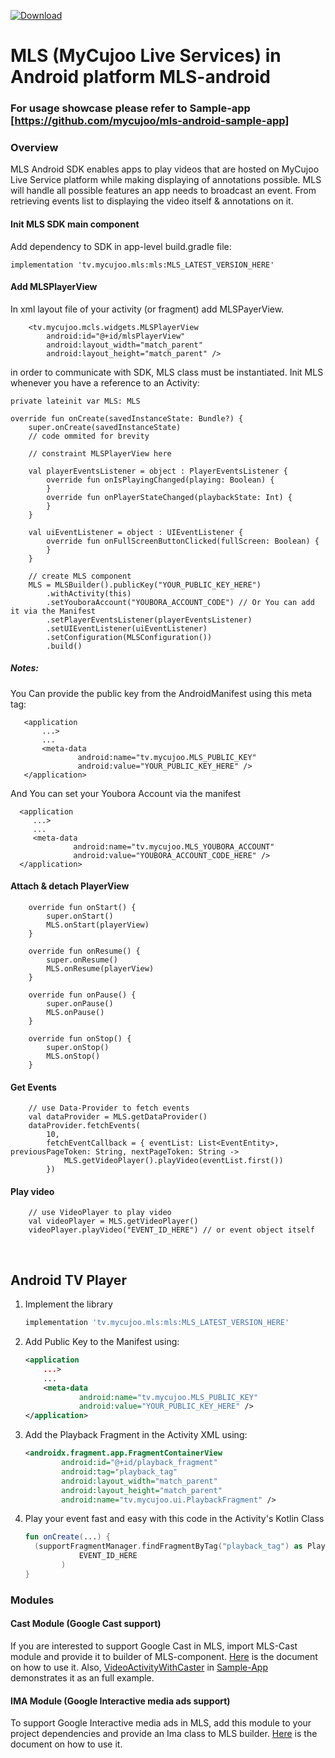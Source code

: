 
 [ ![Download](https://api.bintray.com/packages/mycujoo/mls/tv.mycujoo.mls/images/download.svg) ](https://bintray.com/mycujoo/mls/tv.mycujoo.mls/_latestVersion)
# MLS (MyCujoo Live Services) in Android platform MLS-android

### For usage showcase please refer to Sample-app [https://github.com/mycujoo/mls-android-sample-app]

### Overview
MLS Android SDK enables apps to play videos that are hosted on MyCujoo Live Service platform while making displaying of annotations possible. MLS will handle all possible features an app needs to broadcast an event. From retrieving events list to displaying the video itself & annotations on it.


#### Init MLS SDK main component

Add dependency to SDK in app-level build.gradle file:

    implementation 'tv.mycujoo.mls:mls:MLS_LATEST_VERSION_HERE'

#### Add MLSPlayerView

In xml layout file of your activity (or fragment) add MLSPayerView. 

        <tv.mycujoo.mcls.widgets.MLSPlayerView
            android:id="@+id/mlsPlayerView"
            android:layout_width="match_parent"
            android:layout_height="match_parent" />

in order to communicate with SDK, MLS class must be instantiated. Init MLS whenever you have a reference to an Activity:

    private lateinit var MLS: MLS
        
    override fun onCreate(savedInstanceState: Bundle?) {
        super.onCreate(savedInstanceState)
        // code ommited for brevity
        
        // constraint MLSPlayerView here
    
        val playerEventsListener = object : PlayerEventsListener {
            override fun onIsPlayingChanged(playing: Boolean) {
            }
            override fun onPlayerStateChanged(playbackState: Int) {
            }
        }
    
        val uiEventListener = object : UIEventListener {
            override fun onFullScreenButtonClicked(fullScreen: Boolean) {
            }
        }
    
        // create MLS component
        MLS = MLSBuilder().publicKey("YOUR_PUBLIC_KEY_HERE")
            .withActivity(this)
            .setYouboraAccount("YOUBORA_ACCOUNT_CODE") // Or You can add it via the Manifest
            .setPlayerEventsListener(playerEventsListener)
            .setUIEventListener(uiEventListener)
            .setConfiguration(MLSConfiguration())
            .build()


##### Notes: 

You Can provide the public key from the AndroidManifest using this meta tag:

       <application 
           ...>
           ...
           <meta-data
                   android:name="tv.mycujoo.MLS_PUBLIC_KEY"
                   android:value="YOUR_PUBLIC_KEY_HERE" />
       </application>

And You can set your Youbora Account via the manifest

      <application
         ...>
         ...
         <meta-data
                  android:name="tv.mycujoo.MLS_YOUBORA_ACCOUNT"
                  android:value="YOUBORA_ACCOUNT_CODE_HERE" />
      </application>

#### Attach & detach PlayerView

        override fun onStart() {
            super.onStart()
            MLS.onStart(playerView)
        }
    
        override fun onResume() {
            super.onResume()
            MLS.onResume(playerView)
        }
    
        override fun onPause() {
            super.onPause()
            MLS.onPause()
        }
    
        override fun onStop() {
            super.onStop()
            MLS.onStop()
        }
#### Get Events
        // use Data-Provider to fetch events
        val dataProvider = MLS.getDataProvider()
        dataProvider.fetchEvents(
            10,
            fetchEventCallback = { eventList: List<EventEntity>, previousPageToken: String, nextPageToken: String ->
                MLS.getVideoPlayer().playVideo(eventList.first())
            })


#### Play video

        // use VideoPlayer to play video
        val videoPlayer = MLS.getVideoPlayer()
        videoPlayer.playVideo("EVENT_ID_HERE") // or event object itself


​      

## Android TV Player

1. Implement the library

   ```groovy
   implementation 'tv.mycujoo.mls:mls:MLS_LATEST_VERSION_HERE'
   ```

   

2. Add Public Key to the Manifest using:

   ```xml
   <application 
       ...>
       ...
       <meta-data
               android:name="tv.mycujoo.MLS_PUBLIC_KEY"
               android:value="YOUR_PUBLIC_KEY_HERE" />
   </application>
   ```

3. Add the Playback Fragment in the Activity XML using:

   ```xml
   <androidx.fragment.app.FragmentContainerView
           android:id="@+id/playback_fragment"
           android:tag="playback_tag"
           android:layout_width="match_parent"
           android:layout_height="match_parent"
           android:name="tv.mycujoo.ui.PlaybackFragment" />
   ```

4. Play your event fast and easy with this code in the Activity's Kotlin Class

   ```kotlin
   fun onCreate(...) {
     (supportFragmentManager.findFragmentByTag("playback_tag") as PlaybackFragment).playEvent(
               EVENT_ID_HERE
           )
   }
   
   
   ```

### Modules
#### Cast Module (Google Cast support)
If you are interested to support Google Cast in MLS, import MLS-Cast module and provide it to builder of MLS-component.
[Here](https://github.com/mycujoo/mls-android/blob/master/cast/README.md) is the document on how to use it.
Also, [VideoActivityWithCaster](https://github.com/mycujoo/mls-android-sample-app/blob/master/app/src/main/java/tv/mycujoo/mlssampleapp/VideoActivityWithCaster.kt#L86) in [Sample-App](https://github.com/mycujoo/mls-android-sample-app) demonstrates it as an full example.

#### IMA Module (Google Interactive media ads support)
To support Google Interactive media ads in MLS, add this module to your project dependencies and provide an Ima class to MLS builder.
[Here](https://github.com/mycujoo/mls-android/blob/master/ima/README.md) is the document on how to use it.
